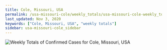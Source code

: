 ```yaml
---
title: Cole, Missouri, USA
permalink: /usa-missouri-cole/weekly_totals/usa-missouri-cole-weekly_totals.html
last_updated: Nov 3, 2020
keywords: ["Cole, Missouri, USA", "weekly totals"]
sidebar: usa-missouri-cole_sidebar
---
```


![Weekly Totals of Confirmed Cases for Cole, Missouri, USA](/covid_tracker/images/graphs/usa-missouri-cole-weekly_totals_graph.png)
